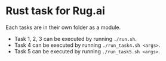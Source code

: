 # Rust task for Rug.ai

Each tasks are in their own folder as a module. 

- Task 1, 2, 3 can be executed by running `./run.sh`. 
- Task 4 can be executed by running `./run_task4.sh <args>`. 
- Task 5 can be executed by running `./run_task5.sh <args>`.

